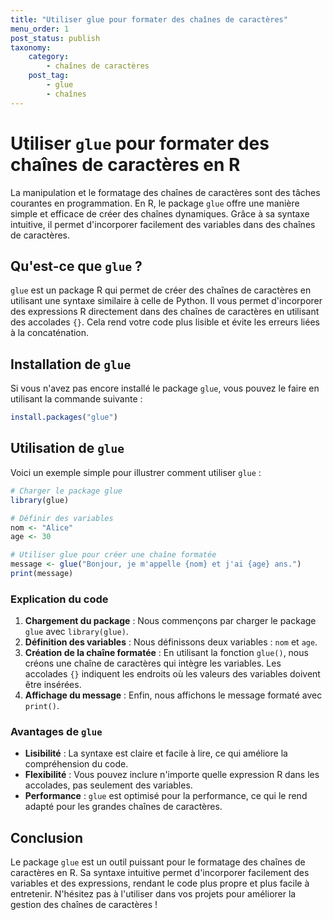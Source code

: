 ```yaml
---
title: "Utiliser glue pour formater des chaînes de caractères"
menu_order: 1
post_status: publish
taxonomy:
    category:
        - chaînes de caractères
    post_tag:
        - glue
        - chaînes
---
```


# Utiliser `glue` pour formater des chaînes de caractères en R

La manipulation et le formatage des chaînes de caractères sont des tâches courantes en programmation. En R, le package `glue` offre une manière simple et efficace de créer des chaînes dynamiques. Grâce à sa syntaxe intuitive, il permet d'incorporer facilement des variables dans des chaînes de caractères.

## Qu'est-ce que `glue` ?

`glue` est un package R qui permet de créer des chaînes de caractères en utilisant une syntaxe similaire à celle de Python. Il vous permet d'incorporer des expressions R directement dans des chaînes de caractères en utilisant des accolades `{}`. Cela rend votre code plus lisible et évite les erreurs liées à la concaténation.

## Installation de `glue`

Si vous n'avez pas encore installé le package `glue`, vous pouvez le faire en utilisant la commande suivante :

```R
install.packages("glue")
```

## Utilisation de `glue`

Voici un exemple simple pour illustrer comment utiliser `glue` :

```R
# Charger le package glue
library(glue)

# Définir des variables
nom <- "Alice"
age <- 30

# Utiliser glue pour créer une chaîne formatée
message <- glue("Bonjour, je m'appelle {nom} et j'ai {age} ans.")
print(message)
```

### Explication du code

1. **Chargement du package** : Nous commençons par charger le package `glue` avec `library(glue)`.
2. **Définition des variables** : Nous définissons deux variables : `nom` et `age`.
3. **Création de la chaîne formatée** : En utilisant la fonction `glue()`, nous créons une chaîne de caractères qui intègre les variables. Les accolades `{}` indiquent les endroits où les valeurs des variables doivent être insérées.
4. **Affichage du message** : Enfin, nous affichons le message formaté avec `print()`.

### Avantages de `glue`

- **Lisibilité** : La syntaxe est claire et facile à lire, ce qui améliore la compréhension du code.
- **Flexibilité** : Vous pouvez inclure n'importe quelle expression R dans les accolades, pas seulement des variables.
- **Performance** : `glue` est optimisé pour la performance, ce qui le rend adapté pour les grandes chaînes de caractères.

## Conclusion

Le package `glue` est un outil puissant pour le formatage des chaînes de caractères en R. Sa syntaxe intuitive permet d'incorporer facilement des variables et des expressions, rendant le code plus propre et plus facile à entretenir. N'hésitez pas à l'utiliser dans vos projets pour améliorer la gestion des chaînes de caractères !


